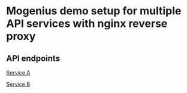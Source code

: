# Mogenius demo setup for multiple API services with nginx reverse proxy

## API endpoints

[Service A](/service/1)

[Service B](/service/2)